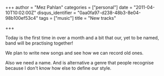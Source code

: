 +++
author = "Mez Pahlan"
categories = ["personal"]
date = "2011-04-10T10:02:00Z"
disqus_identifier = "0aa0fa97-d238-48b3-8e04-98b100ef53c4"
tags = ["music"]
title = "New tracks"

+++

Today is the first time in over a month and a bit that our, yet to be named, band will be practising together! 

<!--more-->

We plan to write new songs and see how we can record old ones. 

Also we need a name. And is alternative a genre that people recognise because I don't know how else to define our style.